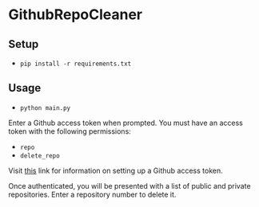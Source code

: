 # GithubRepoCleaner

## Setup

- `pip install -r requirements.txt`

## Usage

- `python main.py`

Enter a Github access token when prompted. You must have an access token with the following permissions:

- `repo`
- `delete_repo`

Visit [this](https://docs.github.com/en/free-pro-team/github/authenticating-to-github/creating-a-personal-access-token) link for information on setting up a Github access token.

Once authenticated, you will be presented with a list of public and private repositories. Enter a repository number to delete it.
